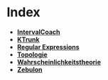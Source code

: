 # Index

 - **[IntervalCoach](/home/IntervalCoach/index.html)**
 - **[KTrunk](/home/KTrunk/index.html)**
 - **[Regular Expressions](/home/RegExp/index.html)**
 - **[Topologie](/home/Topologie/index.html)**
 - **[Wahrscheinlichkeitstheorie](/home/Wahrscheinlichkeitstheorie/index.html)**
 - **[Zebulon](/home/Zebulon/index.html)**
